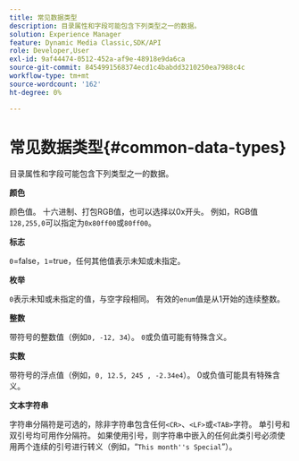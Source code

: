 ```yaml
---
title: 常见数据类型
description: 目录属性和字段可能包含下列类型之一的数据。
solution: Experience Manager
feature: Dynamic Media Classic,SDK/API
role: Developer,User
exl-id: 9af44474-0512-452a-af9e-48918e9da6ca
source-git-commit: 8454991568374ecd1c4babdd3210250ea7988c4c
workflow-type: tm+mt
source-wordcount: '162'
ht-degree: 0%

---
```


# 常见数据类型{#common-data-types}

目录属性和字段可能包含下列类型之一的数据。

**颜色**

颜色值。 十六进制、打包RGB值，也可以选择以0x开头。 例如，RGB值`128,255,0`可以指定为`0x80ff00`或`80ff00`。

**标志**

`0`=false，`1`=true，任何其他值表示未知或未指定。

**枚举**

`0`表示未知或未指定的值，与空字段相同。 有效的`enum`值是从1开始的连续整数。

**整数**

带符号的整数值（例如`0, -12, 34`）。 `0`或负值可能有特殊含义。

**实数**

带符号的浮点值（例如，`0, 12.5, 245 , -2.34e4`）。 0或负值可能具有特殊含义。

**文本字符串**

字符串分隔符是可选的，除非字符串包含任何`<CR>`、`<LF>`或`<TAB>`字符。 单引号和双引号均可用作分隔符。 如果使用引号，则字符串中嵌入的任何此类引号必须使用两个连续的引号进行转义（例如，“`This month''s Special`”）。
